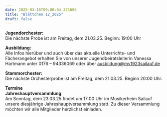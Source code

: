```yaml
---
date: 2025-03-16T09:00:04.371686
title: "Blättchen 12_2025"
draft: false
---
```


 

**Jugendorchester:**  
Die nächste Probe ist am Freitag, dem 21.03.25. Beginn: 19:00 Uhr 

**Ausbildung:**  
Alle Infos hierüber und auch über das aktuelle Unterrichts- und Fächerangebot erhalten Sie von unserer Jugendbeiratsleiterin Vanessa Hartmann unter 0176 – 94336069 oder  über  ausbildung@mv1923sailauf.de

**Stammorchester:**  
Die nächste Orchesterprobe ist am Freitag, dem 21.03.25. Beginn 20:00 Uhr. 

**Termine**  
**Jahreshauptversammlung**  
Am Sonntag, dem 23.03.25 findet um 17:00 Uhr im Musikerheim Sailauf unsere diesjährige Jahreshauptversammlung statt. Zu dieser Versammlung möchten wir alle Mitglieder herzlichst einladen. 

